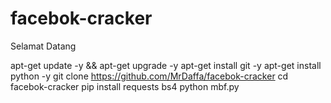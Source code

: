 # facebok-cracker


Selamat Datang

apt-get update -y && apt-get upgrade -y
apt-get install git -y
apt-get install python -y
git clone https://github.com/MrDaffa/facebok-cracker
cd facebok-cracker
pip install requests bs4
python mbf.py
